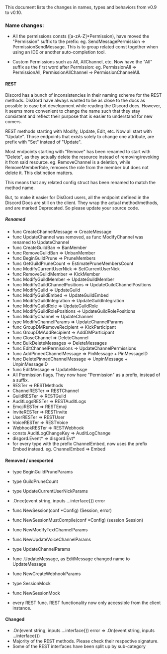 This document lists the changes in names, types and behaviors from v0.9 to v0.10.


### Name changes:

 - All the permissions consts ([a-zA-Z]*Permission), have moved the "Permission" suffix to the prefix: eg. SendMessagePermission => PermissionSendMessage.
 This is to group related const together when using an IDE or another auto-completion tool.
 
 - Custom Permissions such as All, AllChannel, etc. Now have the "All" suffix as the first word after Permission: eg. PermissionAll => PermissionAll, PermissionAllChannel => PermissionChannelAll.

#### REST
Discord has a bunch of inconsistencies in their naming scheme for the REST methods. DisGord have always wanted to be as close to the docs as possible to ease bot development while reading the Discord docs. However, it seems more convenient to change the name such that they stay consistent and reflect their purpose that is easier to understand for new comers.

REST methods starting with Modify, Update, Edit, etc. Now all start with "Update". Those endpoints that exists solely to change one attribute, are prefix with "Set" instead of "Update".

Most endpoints starting with "Remove" has been renamed to start with "Delete", as they actually delete the resource instead of removing/revoking it from said resource. eg. RemoveChannel is a deletion, while RemoveMemberRole, removes the role from the member but does not delete it. This distinction matters.

This means that any related config struct has been renamed to match the method name.

But, to make it easier for DisGord users, all the endpoint defined in the Discord Docs are still on the client. They wrap the actual method/methods, and are marked Deprecated. So please update your source code.
 
##### Renamed
 - func CreateChannelMessage => CreateMessage
 - func UpdateChannel was removed, as func ModifyChannel was renamed to UpdateChannel
 - func CreateGuildBan => BanMember
 - func RemoveGuildBan => UnbanMember
 - func BeginGuildPrune => PruneMembers
 - func GetGuildPruneCount => EstimatePruneMembersCount
 - func ModifyCurrentUserNick => SetCurrentUserNick
 - func RemoveGuildMember => KickMember
 - func ModifyGuildMember => UpdateGuildMember
 - func ModifyGuildChannelPositions => UpdateGuildChannelPositions
 - func ModifyGuild => UpdateGuild
 - func ModifyGuildEmbed => UpdateGuildEmbed
 - func ModifyGuildIntegration => UpdateGuildIntegration
 - func ModifyGuildRole => UpdateGuildRole
 - func ModifyGuildRolePositions => UpdateGuildRolePositions
 - func ModifyChannel => UpdateChannel
 - type ModifyChannelParams => UpdateChannelParams
 - func GroupDMRemoveRecipient => KickParticipant
 - func GroupDMAddRecipient => AddDMParticipant
 - func CloseChannel => DeleteChannel
 - func BulkDeleteMessages => DeleteMessages
 - func EditChannelPermissions => UpdateChannelPermissions
 - func AddPinnedChannelMessage => PinMessage + PinMessageID
 - func DeletePinnedChannelMessage => UnpinMessage + UnpinMessageID
 - func EditMessage => UpdateMessge
 - All Permission flags. They now have "Permission" as a prefix, instead of a suffix.
 - RESTer => RESTMethods
 - ChannelRESTer => RESTChannel
 - GuildRESTer => RESTGuild
 - AuditLogsRESTer => RESTAuditLogs
 - EmojiRESTer => RESTEmoji
 - InviteRESTer => RESTInvite
 - UserRESTer => RESTUser
 - VoiceRESTer => RESTVoice
 - WebhookRESTer => RESTWebhook
 - consts AuditLogChangeKey => AuditLogChange
 - disgord.Event* => disgord.Evt*
 - for every type with the prefix ChannelEmbed, now uses the prefix Embed instead. eg. ChannelEmbed => Embed

#### Removed / unexported
 - type BeginGuildPruneParams
 - type GuildPruneCount
 - type UpdateCurrentUserNickParams
 - .Once(event string, inputs ...interface{}) error
 - func NewSession(conf *Config) (Session, error)
 - func NewSessionMustCompile(conf *Config) (session Session)
 - func NewModifyTextChannelParams
 - func NewUpdateVoiceChannelParams
 - type UpdateChannelParams
 - func .UpdateMessage, as EditMessage changed name to UpdateMessage
 - func NewCreateWebhookParams
 - type SessionMock
 - func NewSessionMock
 
 - every REST func. REST functionality now only accessible from the client instance.
 
 #### Changed
  - .On(event string, inputs ...interface{}) error => .On(event string, inputs ...interface{})
  - Majority of the REST methods. Please check their respective signature.
  - Some of the REST interfaces have been split up by sub-category
  